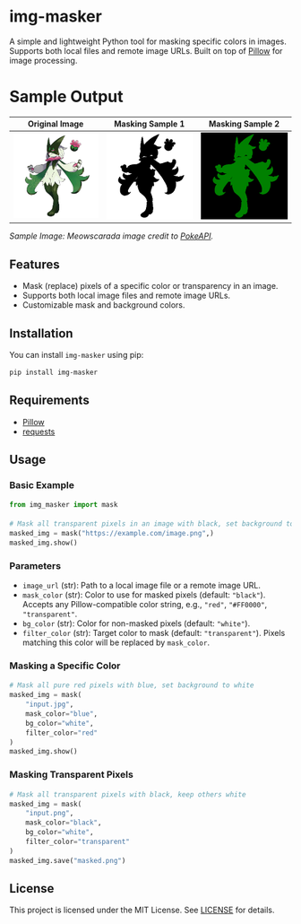 # img-masker

A simple and lightweight Python tool for masking specific colors in images. Supports both local files and remote image URLs. Built on top of [Pillow](https://python-pillow.org/) for image processing.

# Sample Output

| Original Image                                                                               | Masking Sample 1                                                                 | Masking Sample 2                                                                 |
| -------------------------------------------------------------------------------------------- | -------------------------------------------------------------------------------- | -------------------------------------------------------------------------------- |
| ![Original](https://raw.githubusercontent.com/j-ncel/img-masker/main/samples/test_image.png) | ![1.png](https://raw.githubusercontent.com/j-ncel/img-masker/main/samples/1.png) | ![2.png](https://raw.githubusercontent.com/j-ncel/img-masker/main/samples/2.png) |

_Sample Image: Meowscarada image credit to [PokeAPI](https://pokeapi.co/)._

## Features

- Mask (replace) pixels of a specific color or transparency in an image.
- Supports both local image files and remote image URLs.
- Customizable mask and background colors.

## Installation

You can install `img-masker` using pip:

```sh
pip install img-masker
```

## Requirements

- [Pillow](https://pypi.org/project/Pillow/)
- [requests](https://pypi.org/project/requests/)

## Usage

### Basic Example

```python
from img_masker import mask

# Mask all transparent pixels in an image with black, set background to white
masked_img = mask("https://example.com/image.png",)
masked_img.show()
```

### Parameters

- `image_url` (str): Path to a local image file or a remote image URL.
- `mask_color` (str): Color to use for masked pixels (default: `"black"`). Accepts any Pillow-compatible color string, e.g., `"red"`, `"#FF0000"`, `"transparent"`.
- `bg_color` (str): Color for non-masked pixels (default: `"white"`).
- `filter_color` (str): Target color to mask (default: `"transparent"`). Pixels matching this color will be replaced by `mask_color`.

### Masking a Specific Color

```python
# Mask all pure red pixels with blue, set background to white
masked_img = mask(
    "input.jpg",
    mask_color="blue",
    bg_color="white",
    filter_color="red"
)
masked_img.show()
```

### Masking Transparent Pixels

```python
# Mask all transparent pixels with black, keep others white
masked_img = mask(
    "input.png",
    mask_color="black",
    bg_color="white",
    filter_color="transparent"
)
masked_img.save("masked.png")
```

## License

This project is licensed under the MIT License. See [LICENSE](LICENSE) for details.
